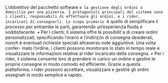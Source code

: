 L’obbiettivo del pacchetto software `e la gestione degli ordini a domicilio per una pizzeria. I protagonisti
principali del sistema sono i clienti, responsabili di effettuare gli ordini, e i rider, incaricati di consegnarli.
Lo scopo primario `è quello di semplificare il processo per entrambe le parti, garantendo un’esperienza fluida
e soddisfacente.
• Per i clienti, il sistema offre la possibilit`a di creare ordini personalizzati, specificando l’orario e l’indirizzo
di consegna desiderati, nonch ́e eventuali richieste speciali attraverso note aggiuntive. Una volta confer-
mato l’ordine, i clienti possono monitorare lo stato in tempo reale e visualizzare le informazioni relative
al rider incaricato della consegna.
• Per i rider, il sistema consente loro di prendere in carico un ordine e gestire le proprie consegne in modo
comodo ed efficiente. Grazie a questa piattaforma, i rider possono accettare, visualizzare e gestire gli
ordini assegnati in modo semplice e rapido.
